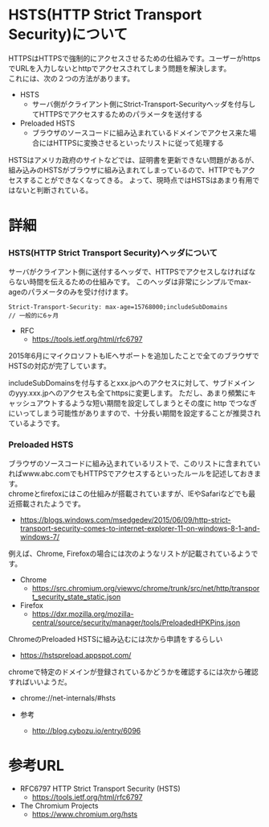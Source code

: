 # HSTS(HTTP Strict Transport Security)について
HTTPSはHTTPSで強制的にアクセスさせるための仕組みです。ユーザーがhttpsでURLを入力しないとhttpでアクセスされてしまう問題を解決します。  
これには、次の２つの方法があります。
- HSTS
  - サーバ側がクライアント側にStrict-Transport-Securityヘッダを付与してHTTPSでアクセスするためのパラメータを送付する
- Preloaded HSTS
  - ブラウザのソースコードに組み込まれているドメインでアクセス来た場合にはHTTPSに変換させるといったリストに従って処理する

HSTSはアメリカ政府のサイトなどでは、証明書を更新できない問題があるが、組み込みのHSTSがブラウザに組み込まれてしまっているので、HTTPでもアクセスすることができなくなってきる。
よって、現時点ではHSTSはあまり有用ではないと判断されている。

# 詳細

### HSTS(HTTP Strict Transport Security)ヘッダについて
サーバがクライアント側に送付するヘッダで、HTTPSでアクセスしなければならない時間を伝えるための仕組みです。
このヘッダは非常にシンプルでmax-ageのパラメータのみを受け付けます。
```
Strict-Transport-Security: max-age=15768000;includeSubDomains         // 一般的に6ヶ月
```

- RFC
  - https://tools.ietf.org/html/rfc6797

2015年6月にマイクロソフトもIEへサポートを追加したことで全てのブラウザでHSTSの対応が完了しています。

includeSubDomainsを付与するとxxx.jpへのアクセスに対して、サブドメインのyyy.xxx.jpへのアクセスも全てhttpsに変更します。
ただし、あまり頻繁にキャッシュアウトするような短い期間を設定してしまうとその度に http でつなぎにいってしまう可能性がありますので、十分長い期間を設定することが推奨されているようです。


### Preloaded HSTS
ブラウザのソースコードに組み込まれているリストで、このリストに含まれていればwww.abc.comでもHTTPSでアクセスするといったルールを記述しておきます。  
chromeとfirefoxにはこの仕組みが搭載されていますが、IEやSafariなどでも最近搭載されたようです。
- https://blogs.windows.com/msedgedev/2015/06/09/http-strict-transport-security-comes-to-internet-explorer-11-on-windows-8-1-and-windows-7/

例えば、Chrome, Firefoxの場合には次のようなリストが記載されているようです。
- Chrome  
  - https://src.chromium.org/viewvc/chrome/trunk/src/net/http/transport_security_state_static.json
- Firefox  
  - https://dxr.mozilla.org/mozilla-central/source/security/manager/tools/PreloadedHPKPins.json

ChromeのPreloaded HSTSに組み込むには次から申請をするらしい
- https://hstspreload.appspot.com/

chromeで特定のドメインが登録されているかどうかを確認するには次から確認すればいいようだ。
- chrome://net-internals/#hsts

- 参考  
  - http://blog.cybozu.io/entry/6096

# 参考URL
- RFC6797 HTTP Strict Transport Security (HSTS)
  - https://tools.ietf.org/html/rfc6797
- The Chromium Projects
  - https://www.chromium.org/hsts

